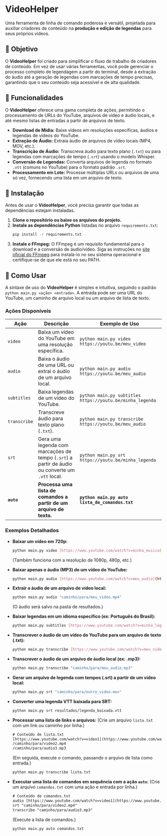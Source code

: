 # VideoHelper

Uma ferramenta de linha de comando poderosa e versátil, projetada para auxiliar criadores de conteúdo na **produção e edição de legendas** para seus próprios vídeos.

## 🎯 Objetivo

O **VideoHelper** foi criado para simplificar o fluxo de trabalho de criadores de conteúdo. Em vez de usar várias ferramentas, você pode gerenciar o processo completo de legendagem a partir do terminal, desde a extração do áudio até a geração de legendas com marcações de tempo precisas, garantindo que o seu conteúdo seja acessível e de alta qualidade.

## 🌟 Funcionalidades

O **VideoHelper** oferece uma gama completa de ações, permitindo o processamento de URLs do YouTube, arquivos de vídeo e áudio locais, e até mesmo listas de entradas a partir de arquivos de texto.

* **Download de Mídia:** Baixe vídeos em resoluções específicas, áudios e legendas de vídeos do YouTube.
* **Extração de Áudio:** Extraia áudio de arquivos de vídeo locais (MP4, MOV, etc.).
* **Transcrição de Áudio:** Transcreva áudio para texto plano (`.txt`) ou para legendas com marcações de tempo (`.srt`) usando o modelo Whisper.
* **Conversão de Legendas:** Converta arquivos de legenda no formato `.vtt` (comuns no YouTube) para o formato padrão `.srt`.
* **Processamento em Lote:** Processe múltiplas URLs ou arquivos de uma só vez, fornecendo uma lista em um arquivo de texto.

## 🚀 Instalação

Antes de usar o **VideoHelper**, você precisa garantir que todas as dependências estejam instaladas.

1.  **Clone o repositório ou baixe os arquivos do projeto.**
2.  **Instale as dependências Python** listadas no arquivo `requirements.txt`:
    ```bash
    pip install -r requirements.txt
    ```
3.  **Instale o FFmpeg:** O FFmpeg é um requisito fundamental para o download e a conversão de áudio/vídeo. Siga as instruções no [site oficial do FFmpeg](https://ffmpeg.org/download.html) para instalá-lo no seu sistema operacional e certifique-se de que ele está no seu PATH.

## 📖 Como Usar

A sintaxe de uso do **VideoHelper** é simples e intuitiva, seguindo o padrão `python main.py <ação> <entrada>`. A entrada pode ser uma URL do YouTube, um caminho de arquivo local ou um arquivo de lista de texto.

### Ações Disponíveis

| Ação       | Descrição                                                              | Exemplo de Uso                                                                  |
|------------|------------------------------------------------------------------------|---------------------------------------------------------------------------------|
| `video`    | Baixa um vídeo do YouTube em uma resolução específica.                 | `python main.py video https://youtu.be/meu_video`                               |
| `audio`    | Baixa o áudio de uma URL ou extrai o áudio de um arquivo local.        | `python main.py audio https://youtu.be/meu_audio`                               |
| `subtitles`| Baixa legendas de um vídeo do YouTube.                                 | `python main.py subtitles https://youtu.be/minha_legenda`                       |
| `transcribe`| Transcreve áudio para texto plano (`.txt`).                            | `python main.py transcribe https://youtu.be/meu_audio`                          |
| `srt`      | Gera uma legenda com marcações de tempo (`.srt`) a partir de áudio ou converte um `.vtt` local. | `python main.py srt https://youtu.be/minha_legenda`                             |
| **`auto`** | **Processa uma lista de comandos a partir de um arquivo de texto.** | **`python main.py auto lista_de_comandos.txt`** |

### Exemplos Detalhados

* **Baixar um vídeo em 720p:**
    ```bash
    python main.py video [https://www.youtube.com/watch?v=minha_musica](https://www.youtube.com/watch?v=minha_musica) --resolution 720p
    ```
    (Também funciona com a resolução de 1080p, 480p, etc.)

* **Baixar apenas o áudio (MP3) de um vídeo do YouTube:**
    ```bash
    python main.py audio [https://www.youtube.com/watch?v=meu_audio](https://www.youtube.com/watch?v=meu_audio)
    ```

* **Extrair o áudio de um arquivo de vídeo local:**
    ```bash
    python main.py audio "caminho/para/meu_video.mp4"
    ```
    (O áudio será salvo na pasta de resultados.)

* **Baixar legendas em um idioma específico (ex: Português do Brasil):**
    ```bash
    python main.py subtitles [https://www.youtube.com/watch?v=minha_legenda](https://www.youtube.com/watch?v=minha_legenda) --language pt-BR
    ```

* **Transcrever o áudio de um vídeo do YouTube para um arquivo de texto (.txt):**
    ```bash
    python main.py transcribe [https://www.youtube.com/watch?v=meu_video](https://www.youtube.com/watch?v=meu_video)
    ```

* **Transcrever o áudio de um arquivo de áudio local (ex: .mp3):**
    ```bash
    python main.py transcribe "caminho/para/meu_audio.mp3"
    ```

* **Gerar um arquivo de legenda com tempos (.srt) a partir de um vídeo local:**
    ```bash
    python main.py srt "caminho/para/outro_video.mov"
    ```

* **Converter uma legenda VTT baixada para SRT:**
    ```bash
    python main.py srt resultados/legenda_baixada.vtt
    ```

* **Processar uma lista de links e arquivos:**
    (Crie um arquivo `lista.txt` com um link ou caminho por linha.)
    ```txt
    # Conteúdo de lista.txt
    [https://www.youtube.com/watch?v=video1](https://www.youtube.com/watch?v=video1)
    /caminho/para/video2.mp4
    /caminho/para/audio3.mp3
    ```
    (Em seguida, execute o comando, passando o arquivo de lista como entrada.)
    ```bash
    python main.py transcribe lista.txt
    ```

* **Executar uma lista de comandos em sequência com a ação `auto`:**
    (Crie um arquivo `comandos.txt` com uma ação e entrada por linha.)
    ```txt
    # Conteúdo de comandos.txt
    audio [https://www.youtube.com/watch?v=video1](https://www.youtube.com/watch?v=video1)
    srt "caminho/para/video2.mp4"
    transcribe "caminho/para/audio3.mp3"
    ```
    (Execute a lista de comandos.)
    ```bash
    python main.py auto comandos.txt
    ```
    ```